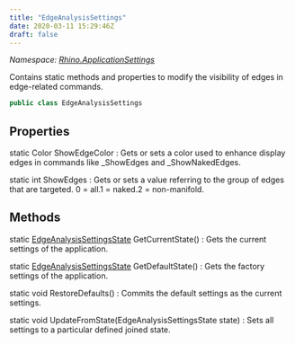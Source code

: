 ```yaml
---
title: "EdgeAnalysisSettings"
date: 2020-03-11 15:29:46Z
draft: false
---
```


*Namespace: [Rhino.ApplicationSettings](../)*

Contains static methods and properties to modify the visibility of edges in edge-related commands.
```cs
public class EdgeAnalysisSettings
```
## Properties

static Color ShowEdgeColor
: Gets or sets a color used to enhance display
    edges in commands like _ShowEdges and _ShowNakedEdges.

static int ShowEdges
: Gets or sets a value referring to the group of edges that are targeted.
     0 = all.1 = naked.2 = non-manifold.
## Methods

static [EdgeAnalysisSettingsState](/rhinocommon/rhino/applicationsettings/edgeanalysissettingsstate/) GetCurrentState()
: Gets the current settings of the application.

static [EdgeAnalysisSettingsState](/rhinocommon/rhino/applicationsettings/edgeanalysissettingsstate/) GetDefaultState()
: Gets the factory settings of the application.

static void RestoreDefaults()
: Commits the default settings as the current settings.

static void UpdateFromState(EdgeAnalysisSettingsState state)
: Sets all settings to a particular defined joined state.
